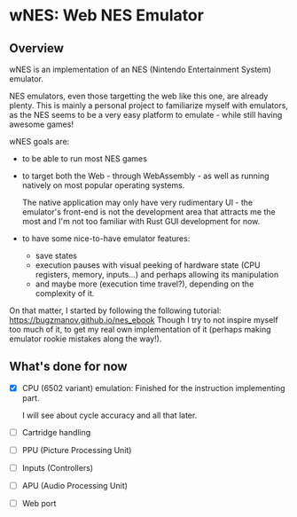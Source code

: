 # wNES: Web NES Emulator

## Overview

wNES is an implementation of an NES (Nintendo Entertainment System) emulator.

NES emulators, even those targetting the web like this one, are already plenty.
This is mainly a personal project to familiarize myself with emulators, as the
NES seems to be a very easy platform to emulate - while still having awesome
games!

wNES goals are:

  - to be able to run most NES games

  - to target both the Web - through WebAssembly - as well as running natively
    on most popular operating systems.

    The native application may only have very rudimentary UI - the emulator's
    front-end is not the development area that attracts me the most and I'm
    not too familiar with Rust GUI development for now.

  - to have some nice-to-have emulator features:
      - save states
      - execution pauses with visual peeking of hardware state (CPU registers,
        memory, inputs...) and perhaps allowing its manipulation
      - and maybe more (execution time travel?), depending on the complexity of
        it.

On that matter, I started by following the following tutorial:
https://bugzmanov.github.io/nes_ebook
Though I try to not inspire myself too much of it, to get my real own
implementation of it (perhaps making emulator rookie mistakes along the way!).

## What's done for now

  - [x] CPU (6502 variant) emulation: Finished for the instruction
    implementing part.

    I will see about cycle accuracy and all that later.

  - [ ] Cartridge handling

  - [ ] PPU (Picture Processing Unit)

  - [ ] Inputs (Controllers)

  - [ ] APU (Audio Processing Unit)

  - [ ] Web port
